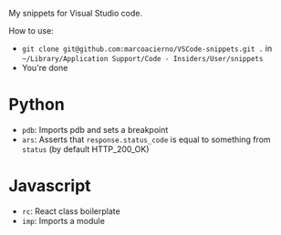 My snippets for Visual Studio code.

How to use:

- `git clone git@github.com:marcoacierno/VSCode-snippets.git .` in `~/Library/Application Support/Code - Insiders/User/snippets`
- You're done

# Python

- `pdb`: Imports pdb and sets a breakpoint
- `ars`: Asserts that `response.status_code` is equal to something from `status` (by default HTTP_200_OK)

# Javascript 

- `rc`: React class boilerplate
- `imp`: Imports a module
